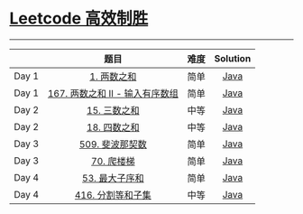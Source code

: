 # [Leetcode 高效制胜](https://leetcode-cn.com/study-plan/efficient-winning/?progress=9dtyjf2)

-------------------

|       |   题目     |    难度     |          Solution          |   
|    :-----     |    :----:    |  :----:      |     :----:        |   
|   Day 1       | [1. 两数之和](https://leetcode-cn.com/problems/two-sum/) | 简单 | [Java](./Day01_1.java) |  
|   Day 1       | [167. 两数之和 II - 输入有序数组](https://leetcode-cn.com/problems/two-sum-ii-input-array-is-sorted/) | 简单 | [Java](Day01_167.java) |
|   Day 2       | [15. 三数之和](https://leetcode-cn.com/problems/3sum/) | 中等 | [Java](./Day02_15.java) |
|   Day 2       | [18. 四数之和](https://leetcode-cn.com/problems/4sum/) | 中等 | [Java](./Day02_18.java) |
|   Day 3       | [509. 斐波那契数](https://leetcode-cn.com/problems/fibonacci-number/) | 简单 | [Java](./Day03_509.java) |
|   Day 3       | [70. 爬楼梯](https://leetcode-cn.com/problems/climbing-stairs/) | 简单 | [Java]() |
|   Day 4       | [53. 最大子序和](https://leetcode-cn.com/problems/maximum-subarray/) | 简单 | [Java](.java) |
|   Day 4       | [416. 分割等和子集](https://leetcode-cn.com/problems/partition-equal-subset-sum/) | 中等 | [Java](.java) |

